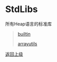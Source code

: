 # StdLibs

所有Heap语言的标准库

> [builtin](builtin/_.md)
> 
> [arrayutils](arrayutils/_.md)

[返回上级](../README.md)